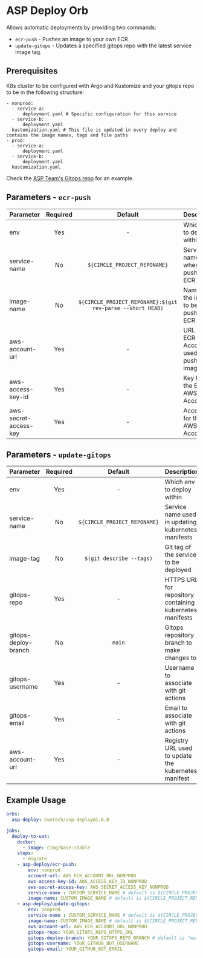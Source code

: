 # ASP Deploy Orb

Allows automatic deployments by providing two commands:

- `ecr-push` - Pushes an image to your own ECR
- `update-gitops` - Updates a specified gitops repo with the latest service image tag.

## Prerequisites

K8s cluster to be configured with Argo and Kustomize and your gitops repo to be in the following structure:

```
- nonprod:
  - service-a:
      deployment.yaml # Specific configuration for this service
  - service-b:
      deployment.yaml
  kustomization.yaml # This file is updated in every deploy and contains the image names, tags and file paths
- prod:
  - service-a:
      deployment.yaml
  - service-b:
      deployment.yaml
  kustomization.yaml
```

Check the [ASP Team's Gitops repo](https://github.com/ovotech/asp-gitops) for an example.

## Parameters - `ecr-push`

| Parameter             | Required |                          Default                           | Description                                           |
| --------------------- | :------: | :--------------------------------------------------------: | ----------------------------------------------------- |
| env                   |   Yes    |                             -                              | Which env to deploy within                            |
| service-name          |    No    |                `${CIRCLE_PROJECT_REPONAME}`                | Service name used when pushing to ECR repo            |
| image-name            |    No    | `${CIRCLE_PROJECT_REPONAME}:$(git rev-parse --short HEAD)` | Name of the image to be pushed to ECR                 |
| aws-account-url       |   Yes    |                             -                              | URL for the ECR AWS Account used to push the image to |
| aws-access-key-id     |   Yes    |                             -                              | Key ID for the ECR AWS Account                        |
| aws-secret-access-key |   Yes    |                             -                              | Access Key for the ECR AWS Account                    |

## Parameters - `update-gitops`

| Parameter            | Required |           Default            | Description                                              |
| -------------------- | :------: | :--------------------------: | -------------------------------------------------------- |
| env                  |   Yes    |              -               | Which env to deploy within                               |
| service-name         |    No    | `${CIRCLE_PROJECT_REPONAME}` | Service name used in updating kubernetes manifests       |
| image-tag            |    No    |   `$(git describe --tags)`   | Git tag of the service to be deployed                    |
| gitops-repo          |   Yes    |              -               | HTTPS URL for repository containing kubernetes manifests |
| gitops-deploy-branch |    No    |            `main`            | Gitops repository branch to make changes to              |
| gitops-username      |   Yes    |              -               | Username to associate with git actions                   |
| gitops-email         |   Yes    |              -               | Email to associate with git actions                      |
| aws-account-url      |   Yes    |              -               | Registry URL used to update the kubernetes manifest      |

## Example Usage

```yaml
orbs:
  asp-deploy: ovotech/asp-deploy@1.0.0

jobs:
  deploy-to-uat:
    docker:
      - image: cimg/base:stable
    steps:
      - migrate
    - asp-deploy/ecr-push:
        env: nonprod
        account-url: AWS_ECR_ACCOUNT_URL_NONPROD
        aws-access-key-id: AWS_ACCESS_KEY_ID_NONPROD
        aws-secret-access-key: AWS_SECRET_ACCESS_KEY_NONPROD
        service-name : CUSTOM_SERVICE_NAME # default is ${CIRCLE_PROJECT_REPONAME}
        image-name: CUSTOM_IMAGE_NAME # default is ${CIRCLE_PROJECT_REPONAME}:$(git rev-parse --short HEAD)
    - asp-deploy/update-gitops:
        env: nonprod
        service-name : CUSTOM_SERVICE_NAME # default is ${CIRCLE_PROJECT_REPONAME}
        image-name: CUSTOM_IMAGE_NAME # default is ${CIRCLE_PROJECT_REPONAME}:$(git rev-parse --short HEAD)
        aws-account-url: AWS_ECR_ACCOUNT_URL_NONPROD
        gitops-repo: YOUR_GITOPS_REPO_HTTPS_URL
        gitops-deploy-branch: YOUR_GITOPS_REPO_BRANCH # default is "main"
        gitops-username: YOUR_GITHUB_BOT_USERNAME
        gitops-email: YOUR_GITHUB_BOT_EMAIL

```
